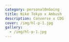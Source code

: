 ```yaml
---
category: personalOnGoing
title: Nike Tokyo x Ambush
description: Converse x CDG
cover: /img/hl-p-1.jpg
gallery:
  - /img/hl-p-1.jpg
---
```

